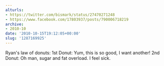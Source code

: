 ```yaml
---
alturls:
- https://twitter.com/bismark/status/27470271248
- https://www.facebook.com/17803937/posts/790006718219
archive:
- 2010-10
date: '2010-10-15T19:12:05+00:00'
slug: '1287169925'
---
```


Ryan's law of donuts: 1st Donut: Yum, this is so good, I want another! 2nd Donut: Oh man, sugar and fat overload. I feel sick.

